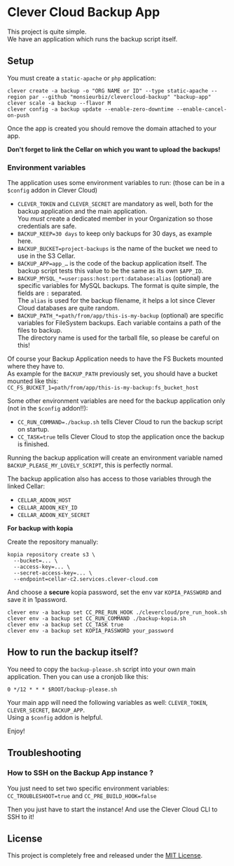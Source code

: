 # Clever Cloud Backup App

This project is quite simple.  
We have an application which runs the backup script itself.

## Setup

You must create a `static-apache` or `php` application:

```
clever create -a backup -o "ORG NAME or ID" --type static-apache --region par --github "monsieurbiz/clevercloud-backup" "backup-app"
clever scale -a backup --flavor M
clever config -a backup update --enable-zero-downtime --enable-cancel-on-push
```

Once the app is created you should remove the domain attached to your app.

**Don't forget to link the Cellar on which you want to upload the backups!**

### Environment variables

The application uses some environment variables to run: (those can be in a `$config` addon in Clever Cloud)

- `CLEVER_TOKEN` and `CLEVER_SECRET` are mandatory as well, both for the backup application and the main application.  
  You *must* create a dedicated member in your Organization so those credentials are safe.
- `BACKUP_KEEP=30 days` to keep only backups for 30 days, as example here.
- `BACKUP_BUCKET=project-backups` is the name of the bucket we need to use in the S3 Cellar.
- `BACKUP_APP=app_…` is the code of the backup application itself. The backup script tests this value to be the same as its own `$APP_ID`.
- `BACKUP_MYSQL_*=user:pass:host:port:database:alias` (optional) are specific variables for MySQL backups. The format is quite simple, the fields are `:` separated.  
  The `alias` is used for the backup filename, it helps a lot since Clever Cloud databases are quite random.
- `BACKUP_PATH_*=path/from/app/this-is-my-backup` (optional) are specific variables for FileSystem backups. Each variable contains a path of the files to backup.  
  The directory name is used for the tarball file, so please be careful on this!

Of course your Backup Application needs to have the FS Buckets mounted where they have to.  
As example for the `BACKUP_PATH` previously set, you should have a bucket mounted like this:  
`CC_FS_BUCKET_1=path/from/app/this-is-my-backup:fs_bucket_host`

Some other environment variables are need for the backup application only (not in the `$config` addon!!):
- `CC_RUN_COMMAND=./backup.sh` tells Clever Cloud to run the backup script on startup.
- `CC_TASK=true` tells Clever Cloud to stop the application once the backup is finished.

Running the backup application will create an environment variable named `BACKUP_PLEASE_MY_LOVELY_SCRIPT`, this is perfectly normal.

The backup application also has access to those variables through the linked Cellar:
- `CELLAR_ADDON_HOST`
- `CELLAR_ADDON_KEY_ID`
- `CELLAR_ADDON_KEY_SECRET`

**For backup with kopia**

Create the repository manually:
```
kopia repository create s3 \
  --bucket=... \
  --access-key=... \
  --secret-access-key=... \
  --endpoint=cellar-c2.services.clever-cloud.com
```

And choose a **secure** kopia password, set the env var `KOPIA_PASSWORD` and save it in 1password.

```
clever env -a backup set CC_PRE_RUN_HOOK ./clevercloud/pre_run_hook.sh
clever env -a backup set CC_RUN_COMMAND ./backup-kopia.sh
clever env -a backup set CC_TASK true
clever env -a backup set KOPIA_PASSWORD your_password
```

## How to run the backup itself?

You need to copy the `backup-please.sh` script into your own main application.
Then you can use a cronjob like this:

```
0 */12 * * * $ROOT/backup-please.sh
```

Your main app will need the following variables as well: `CLEVER_TOKEN`, `CLEVER_SECRET`, `BACKUP_APP`.  
Using a `$config` addon is helpful.

Enjoy!

## Troubleshooting

### How to SSH on the Backup App instance ?

You just need to set two specific environment variables: `CC_TROUBLESHOOT=true` and `CC_PRE_BUILD_HOOK=false`

Then you just have to start the instance! And use the Clever Cloud CLI to SSH to it!

## License

This project is completely free and released under the [MIT License](https://github.com/monsieurbiz/clevercloud-backup/blob/master/LICENSE.txt).
